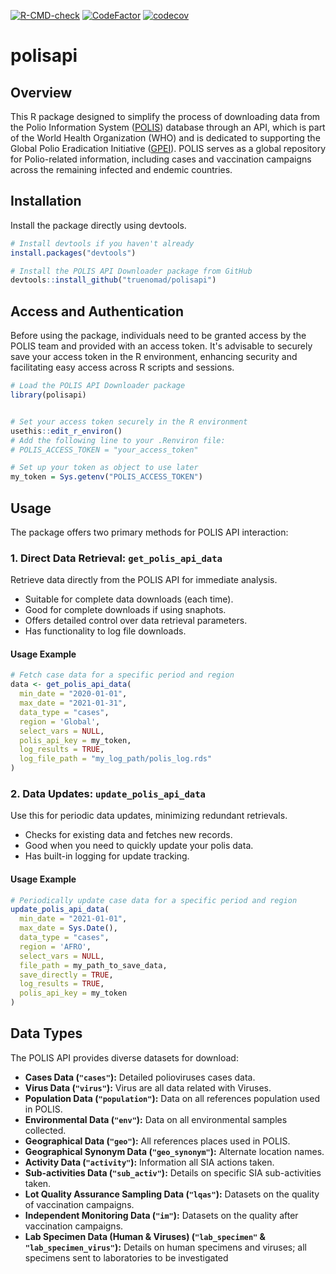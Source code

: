  [![R-CMD-check](https://github.com/truenomad/polisapi/actions/workflows/R-CMD-check.yaml/badge.svg)](https://github.com/truenomad/polisapi/actions/workflows/R-CMD-check.yaml)  [![CodeFactor](https://www.codefactor.io/repository/github/truenomad/polisapi/badge)](https://www.codefactor.io/repository/github/truenomad/polisapi) [![codecov](https://codecov.io/gh/truenomad/polisapi/graph/badge.svg?token=69FGYK1HMY)](https://codecov.io/gh/truenomad/polisapi)
 
# polisapi

## Overview

This R package designed to simplify the process of downloading data from
the Polio Information System ([POLIS](https://extranet.who.int/polis/))
database through an API, which is part of the World Health Organization
(WHO) and is dedicated to supporting the Global Polio Eradication
Initiative ([GPEI](https://polioeradication.org/)). POLIS serves as a
global repository for Polio-related information, including cases and
vaccination campaigns across the remaining infected and endemic
countries.

## Installation

Install the package directly using devtools.

``` r
# Install devtools if you haven't already
install.packages("devtools")

# Install the POLIS API Downloader package from GitHub
devtools::install_github("truenomad/polisapi")
```

## Access and Authentication

Before using the package, individuals need to be granted access by the
POLIS team and provided with an access token. It's advisable to securely
save your access token in the R environment, enhancing security and
facilitating easy access across R scripts and sessions.

``` r
# Load the POLIS API Downloader package
library(polisapi)


# Set your access token securely in the R environment
usethis::edit_r_environ()
# Add the following line to your .Renviron file:
# POLIS_ACCESS_TOKEN = "your_access_token"

# Set up your token as object to use later
my_token = Sys.getenv("POLIS_ACCESS_TOKEN")
```

## Usage

The package offers two primary methods for POLIS API interaction:

### 1. Direct Data Retrieval: `get_polis_api_data`

Retrieve data directly from the POLIS API for immediate analysis.

- Suitable for complete data downloads (each time).
- Good for complete downloads if using snaphots.
- Offers detailed control over data retrieval parameters.
- Has functionality to log file downloads.

#### Usage Example

``` r
# Fetch case data for a specific period and region
data <- get_polis_api_data(
  min_date = "2020-01-01",    
  max_date = "2021-01-31",
  data_type = "cases",
  region = 'Global',
  select_vars = NULL,
  polis_api_key = my_token,
  log_results = TRUE,
  log_file_path = "my_log_path/polis_log.rds"
)
```

### 2. Data Updates: `update_polis_api_data`

Use this for periodic data updates, minimizing redundant retrievals.
- Checks for existing data and fetches new records.
- Good when you need to quickly update your polis data.
- Has built-in logging for update tracking.

#### Usage Example

``` r
# Periodically update case data for a specific period and region
update_polis_api_data(
  min_date = "2021-01-01",    
  max_date = Sys.Date(),
  data_type = "cases",
  region = 'AFRO',
  select_vars = NULL,
  file_path = my_path_to_save_data,
  save_directly = TRUE,
  log_results = TRUE,
  polis_api_key = my_token
)
```

## Data Types

The POLIS API provides diverse datasets for download:

- **Cases Data (`"cases"`):** Detailed polioviruses cases data.
- **Virus Data (`"virus"`):** Virus are all data related with Viruses.
- **Population Data (`"population"`):** Data on all references
  population used in POLIS.
- **Environmental Data (`"env"`):** Data on all environmental samples
  collected.
- **Geographical Data (`"geo"`):** All references places used in
  POLIS.
- **Geographical Synonym Data (`"geo_synonym"`):** Alternate location
  names.
- **Activity Data (`"activity"`):** Information all SIA actions taken.
- **Sub-activities Data (`"sub_activ"`):** Details on specific SIA
  sub-activities taken.
- **Lot Quality Assurance Sampling Data (`"lqas"`):** Datasets on the
  quality of vaccination campaigns.
- **Independent Monitoring Data (`"im"`):** Datasets on the quality after
  vaccination campaigns.
- **Lab Specimen Data (Human & Viruses) (`"lab_specimen"` &
    `"lab_specimen_virus"`):** Details on human specimens and viruses;
    all specimens sent to laboratories to be investigated
